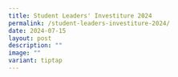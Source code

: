 ```yaml
---
title: Student Leaders' Investiture 2024
permalink: /student-leaders-investiture-2024/
date: 2024-07-15
layout: post
description: ""
image: ""
variant: tiptap
---
```

